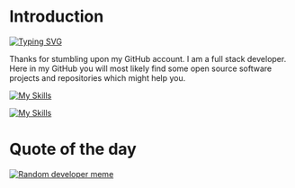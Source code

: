 # Introduction 
[![Typing SVG](https://readme-typing-svg.herokuapp.com?font=Montserrat&size=50&pause=1000&vCenter=true&random=false&width=435&height=100&lines=Hello+There!;Nice+to+meet+you)](https://git.io/typing-svg)


Thanks for stumbling upon my GitHub account. I am a full stack developer. Here in my GitHub you will most likely find some open source software projects and repositories which might help you.

[![My Skills](https://profile-counter.glitch.me/blazeinferno64/count.svg)](https://github.com/blazeinferno64)

<!-- https://komarev.com/ghpvc/?username=blazeinferno64&label=PROFILE+VIEW+COUNT&style=for-the-badge&color=e91e63 -->

[![My Skills](https://skillicons.dev/icons?i=html,css,js,python,c,cpp)](https://github.com/blazeinferno64)

# Quote of the day

[![Random developer meme](https://i.chzbgr.com/full/9340632832/hADF9F8FC/your-code-for-the-74th-time-and-you-finally-get-a-different-error-i-see-this-as-an-absolute-win)](https://github.com/blazeinferno64)
